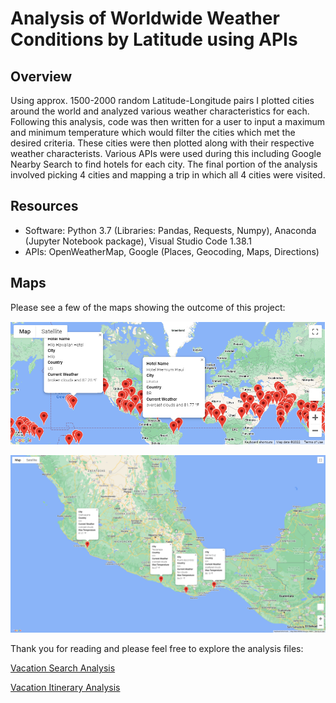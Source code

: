 # Analysis of Worldwide Weather Conditions by Latitude using APIs

## Overview

Using approx. 1500-2000 random Latitude-Longitude pairs I plotted cities around the world and analyzed various weather characteristics for each. Following this analysis, code was then written for a user to input a maximum and minimum temperature which would filter the cities which met the desired criteria. These cities were then plotted along with their respective weather characterists. Various APIs were used during this including Google Nearby Search to find hotels for each city. The final portion of the analysis involved picking 4 cities and mapping a trip in which all 4 cities were visited.

## Resources

- Software: Python 3.7 (Libraries: Pandas, Requests, Numpy), Anaconda (Jupyter Notebook package), Visual Studio Code 1.38.1
- APIs: OpenWeatherMap, Google (Places, Geocoding, Maps, Directions)

## Maps

Please see a few of the maps showing the outcome of this project: 

![weatherpy_vacationmap](/Vacation_Search/WeatherPy_vacation_map.png)

![weatherpy_travelmapmarkers](/Vacation_Itinerary/WeatherPy_travel_map_markers.png)

Thank you for reading and please feel free to explore the analysis files: 

[Vacation Search Analysis](/Vacation_Search/Vacation_Search.ipynb)

[Vacation Itinerary Analysis](/Vacation_Itinerary/Vacation_Itinerary.ipynb)